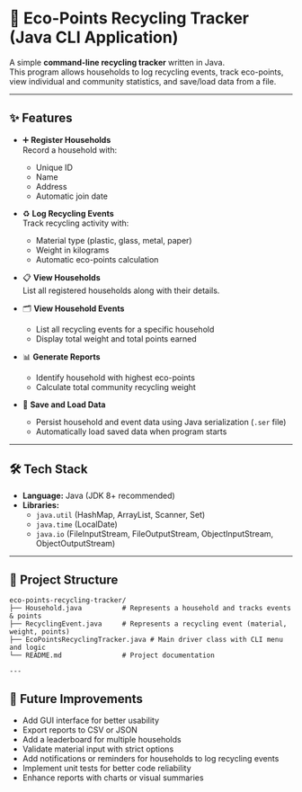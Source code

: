 # 🌱 Eco-Points Recycling Tracker (Java CLI Application)

A simple **command-line recycling tracker** written in Java.  
This program allows households to log recycling events, track eco-points, view individual and community statistics, and save/load data from a file.

---

## ✨ Features

- ➕ **Register Households**  
  Record a household with:  
  - Unique ID  
  - Name  
  - Address  
  - Automatic join date  

- ♻️ **Log Recycling Events**  
  Track recycling activity with:  
  - Material type (plastic, glass, metal, paper)  
  - Weight in kilograms  
  - Automatic eco-points calculation  

- 📋 **View Households**  
  List all registered households along with their details.  

- 🗂️ **View Household Events**  
  - List all recycling events for a specific household  
  - Display total weight and total points earned  

- 📊 **Generate Reports**  
  - Identify household with highest eco-points  
  - Calculate total community recycling weight  

- 💾 **Save and Load Data**  
  - Persist household and event data using Java serialization (`.ser` file)  
  - Automatically load saved data when program starts  

---

## 🛠️ Tech Stack

- **Language:** Java (JDK 8+ recommended)  
- **Libraries:**  
  - `java.util` (HashMap, ArrayList, Scanner, Set)  
  - `java.time` (LocalDate)  
  - `java.io` (FileInputStream, FileOutputStream, ObjectInputStream, ObjectOutputStream)  

---

## 📂 Project Structure

```text
eco-points-recycling-tracker/
├── Household.java          # Represents a household and tracks events & points
├── RecyclingEvent.java     # Represents a recycling event (material, weight, points)
├── EcoPointsRecyclingTracker.java # Main driver class with CLI menu and logic
└── README.md               # Project documentation

---
```
## 🔮 Future Improvements

- Add GUI interface for better usability
- Export reports to CSV or JSON
- Add a leaderboard for multiple households
- Validate material input with strict options
- Add notifications or reminders for households to log recycling events
- Implement unit tests for better code reliability
- Enhance reports with charts or visual summaries
